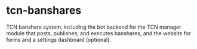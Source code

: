 # tcn-banshares

TCN banshare system, including the bot backend for the TCN manager module that posts, publishes, and executes banshares, and the website for forms and a settings dashboard (optional).